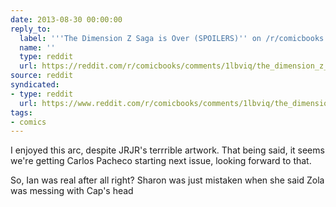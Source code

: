 ```yaml
---
date: 2013-08-30 00:00:00
reply_to:
  label: '''The Dimension Z Saga is Over (SPOILERS)'' on /r/comicbooks'
  name: ''
  type: reddit
  url: https://reddit.com/r/comicbooks/comments/1lbviq/the_dimension_z_saga_is_over_spoilers/
source: reddit
syndicated:
- type: reddit
  url: https://www.reddit.com/r/comicbooks/comments/1lbviq/the_dimension_z_saga_is_over_spoilers/cbxthyp/
tags:
- comics
---
```


I enjoyed this arc, despite JRJR's terrrible artwork. That being said, it seems we're getting Carlos Pacheco starting next issue, looking forward to that.

So, Ian was real after all right? Sharon was just mistaken when she said Zola was messing with Cap's head